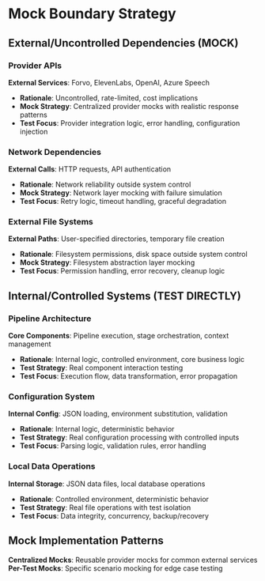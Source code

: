 # Mock Boundary Strategy

## External/Uncontrolled Dependencies (MOCK)

### Provider APIs
**External Services**: Forvo, ElevenLabs, OpenAI, Azure Speech
- **Rationale**: Uncontrolled, rate-limited, cost implications
- **Mock Strategy**: Centralized provider mocks with realistic response patterns
- **Test Focus**: Provider integration logic, error handling, configuration injection

### Network Dependencies
**External Calls**: HTTP requests, API authentication
- **Rationale**: Network reliability outside system control
- **Mock Strategy**: Network layer mocking with failure simulation
- **Test Focus**: Retry logic, timeout handling, graceful degradation

### External File Systems
**External Paths**: User-specified directories, temporary file creation
- **Rationale**: Filesystem permissions, disk space outside system control
- **Mock Strategy**: Filesystem abstraction layer mocking
- **Test Focus**: Permission handling, error recovery, cleanup logic

## Internal/Controlled Systems (TEST DIRECTLY)

### Pipeline Architecture
**Core Components**: Pipeline execution, stage orchestration, context management
- **Rationale**: Internal logic, controlled environment, core business logic
- **Test Strategy**: Real component interaction testing
- **Test Focus**: Execution flow, data transformation, error propagation

### Configuration System
**Internal Config**: JSON loading, environment substitution, validation
- **Rationale**: Internal logic, deterministic behavior
- **Test Strategy**: Real configuration processing with controlled inputs
- **Test Focus**: Parsing logic, validation rules, error handling

### Local Data Operations
**Internal Storage**: JSON data files, local database operations
- **Rationale**: Controlled environment, deterministic behavior
- **Test Strategy**: Real file operations with test isolation
- **Test Focus**: Data integrity, concurrency, backup/recovery

## Mock Implementation Patterns

**Centralized Mocks**: Reusable provider mocks for common external services
**Per-Test Mocks**: Specific scenario mocking for edge case testing
